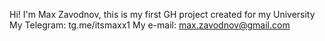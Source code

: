 Hi!
I'm Max Zavodnov, this is my first GH project created for my University
My Telegram: tg.me/itsmaxx1
My e-mail: max.zavodnov@gmail.com
